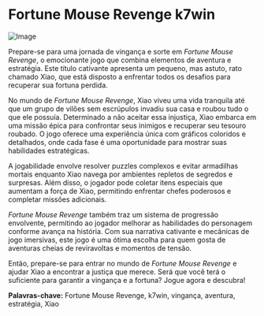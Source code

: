 # Fortune Mouse Revenge k7win

![Image](https://github.com/user-attachments/assets/b9de9dee-b60e-46a0-9e49-3c6ca594ed6f)

Prepare-se para uma jornada de vingança e sorte em *Fortune Mouse Revenge*, o emocionante jogo que combina elementos de aventura e estratégia. Este título cativante apresenta um pequeno, mas astuto, rato chamado Xiao, que está disposto a enfrentar todos os desafios para recuperar sua fortuna perdida.

No mundo de *Fortune Mouse Revenge*, Xiao viveu uma vida tranquila até que um grupo de vilões sem escrúpulos invadiu sua casa e roubou tudo o que ele possuía. Determinado a não aceitar essa injustiça, Xiao embarca em uma missão épica para confrontar seus inimigos e recuperar seu tesouro roubado. O jogo oferece uma experiência única com gráficos coloridos e detalhados, onde cada fase é uma oportunidade para mostrar suas habilidades estratégicas.

A jogabilidade envolve resolver puzzles complexos e evitar armadilhas mortais enquanto Xiao navega por ambientes repletos de segredos e surpresas. Além disso, o jogador pode coletar itens especiais que aumentam a força de Xiao, permitindo enfrentar chefes poderosos e completar missões adicionais.

*Fortune Mouse Revenge* também traz um sistema de progressão envolvente, permitindo ao jogador melhorar as habilidades do personagem conforme avança na história. Com sua narrativa cativante e mecânicas de jogo imersivas, este jogo é uma ótima escolha para quem gosta de aventuras cheias de reviravoltas e momentos de tensão.

Então, prepare-se para entrar no mundo de *Fortune Mouse Revenge* e ajudar Xiao a encontrar a justiça que merece. Será que você terá o suficiente para garantir a vingança e a fortuna? Jogue agora e descubra! 

**Palavras-chave:** Fortune Mouse Revenge, k7win, vingança, aventura, estratégia, Xiao